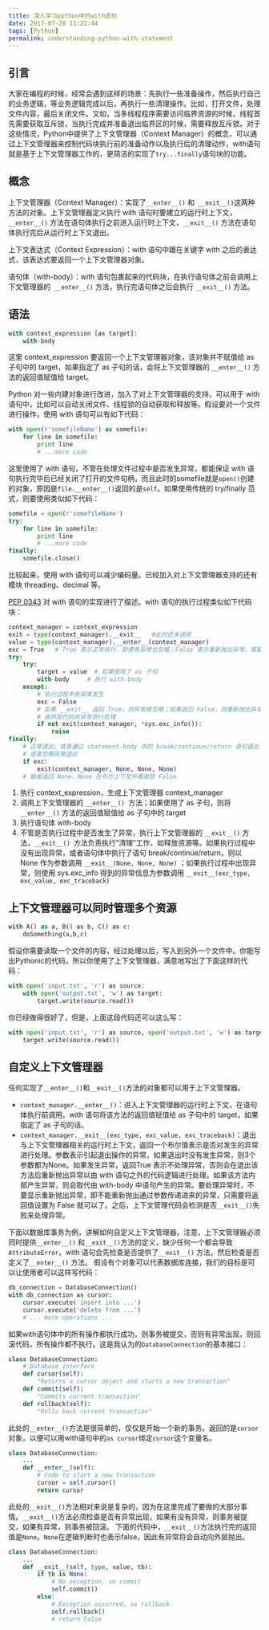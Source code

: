 ```yaml
---
title: 深入学习python中的with语句
date: 2017-07-28 11:22:44
tags: [Python]
permalink: understanding-python-with-statement
---
```

## 引言 ##
大家在编程的时候，经常会遇到这样的场景：先执行一些准备操作，然后执行自己的业务逻辑，等业务逻辑完成以后，再执行一些清理操作。比如，打开文件，处理文件内容，最后关闭文件。又如，当多线程程序需要访问临界资源的时候，线程首先需要获取互斥锁，当执行完成并准备退出临界区的时候，需要释放互斥锁。对于这些情况，Python中提供了上下文管理器（Context Manager）的概念，可以通过上下文管理器来控制代码块执行前的准备动作以及执行后的清理动作，with语句就是基于上下文管理器工作的，更简洁的实现了`try...finally`语句块的功能。
<!-- more -->
## 概念 ##
上下文管理器（Context Manager）：实现了`__enter__()` 和` __exit__()`这两种方法的对象。上下文管理器定义执行 with 语句时要建立的运行时上下文，`__enter__()` 方法在语句体执行之前进入运行时上下文，`__exit__()` 方法在语句体执行完后从运行时上下文退出。

上下文表达式（Context Expression）：with 语句中跟在关键字 with 之后的表达式，该表达式要返回一个上下文管理器对象。

语句体（with-body）：with 语句包裹起来的代码块，在执行语句体之前会调用上下文管理器的` __enter__()` 方法，执行完语句体之后会执行 `__exit__()` 方法。
## 语法 ##
```python
with context_expression [as target]:
    with-body
```
这里 context_expression 要返回一个上下文管理器对象，该对象并不赋值给 as 子句中的 target，如果指定了 as 子句的话，会将上下文管理器的 `__enter__()` 方法的返回值赋值给 target。

Python 对一些内建对象进行改进，加入了对上下文管理器的支持，可以用于 with 语句中，比如可以自动关闭文件、线程锁的自动获取和释放等。假设要对一个文件进行操作，使用 with 语句可以有如下代码：
```python
with open(r'somefileName') as somefile:
    for line in somefile:
        print line
        # ...more code
```
这里使用了 with 语句，不管在处理文件过程中是否发生异常，都能保证 with 语句执行完毕后已经关闭了打开的文件句柄，而且此时的somefile就是`open()`创建的对象，原因是`file.__enter__()`返回的是`self`。如果使用传统的 try/finally 范式，则要使用类似如下代码：
```python
somefile = open(r'somefileName')
try:
    for line in somefile:
        print line
        # ...more code
finally:
    somefile.close()
```
比较起来，使用 with 语句可以减少编码量。已经加入对上下文管理器支持的还有模块 threading、decimal 等。

[PEP 0343](https://www.python.org/dev/peps/pep-0343/) 对 with 语句的实现进行了描述。with 语句的执行过程类似如下代码块：
```python
context_manager = context_expression
exit = type(context_manager).__exit__   #此时还未调用
value = type(context_manager).__enter__(context_manager)
exc = True   # True 表示正常执行，即便有异常也忽略；False 表示重新抛出异常，需要对异常进行处理
try:
    try:
        target = value  # 如果使用了 as 子句
        with-body     # 执行 with-body
    except:
        # 执行过程中有异常发生
        exc = False
        # 如果 __exit__ 返回 True，则异常被忽略；如果返回 False，则重新抛出异常
        # 由外层代码对异常进行处理
        if not exit(context_manager, *sys.exc_info()):
            raise
finally:
    # 正常退出，或者通过 statement-body 中的 break/continue/return 语句退出
    # 或者忽略异常退出
    if exc:
        exit(context_manager, None, None, None) 
    # 缺省返回 None，None 在布尔上下文中看做是 False
```
1. 执行 context_expression，生成上下文管理器 context_manager
2. 调用上下文管理器的 `__enter__() `方法；如果使用了 as 子句，则将` __enter__()` 方法的返回值赋值给 as 子句中的 target
3. 执行语句体 with-body
4. 不管是否执行过程中是否发生了异常，执行上下文管理器的 `__exit__()` 方法，`__exit__() `方法负责执行“清理”工作，如释放资源等。如果执行过程中没有出现异常，或者语句体中执行了语句 break/continue/return，则以 None 作为参数调用 `__exit__(None, None, None)` ；如果执行过程中出现异常，则使用 sys.exc_info 得到的异常信息为参数调用 `__exit__(exc_type, exc_value, exc_traceback)`

## 上下文管理器可以同时管理多个资源 ##
```python
with A() as a, B() as b, C() as c:
    doSomething(a,b,c)
```
假设你需要读取一个文件的内容，经过处理以后，写入到另外一个文件中。你能写出Pythonic的代码，所以你使用了上下文管理器，满意地写出了下面这样的代码：
```python
with open('input.txt', 'r') as source:
    with open('output.txt', 'w') as target:
        target.write(source.read())
```
你已经做得很好了，但是，上面这段代码还可以这么写：
```python
with open('input.txt', 'r') as source, open('output.txt', 'w') as target:
    target.write(source.read())
```
## 自定义上下文管理器 ##
任何实现了`__enter__()`和`__exit__()`方法的对象都可以用于上下文管理器。
+ `context_manager.__enter__()`：进入上下文管理器的运行时上下文，在语句体执行前调用。with 语句将该方法的返回值赋值给 as 子句中的 target，如果指定了 as 子句的话。
+ `context_manager.__exit__(exc_type, exc_value, exc_traceback)`：退出与上下文管理器相关的运行时上下文，返回一个布尔值表示是否对发生的异常进行处理。参数表示引起退出操作的异常，如果退出时没有发生异常，则3个参数都为None。如果发生异常，返回True 表示不处理异常，否则会在退出该方法后重新抛出异常以由 with 语句之外的代码逻辑进行处理。如果该方法内部产生异常，则会取代由 with-body 中语句产生的异常。要处理异常时，不要显示重新抛出异常，即不能重新抛出通过参数传递进来的异常，只需要将返回值设置为 False 就可以了。之后，上下文管理代码会检测是否`__exit__()`失败来处理异常。

下面以数据库事务为例，讲解如何自定义上下文管理器。注意，上下文管理器必须同时提供`__enter__()` 和`__exit__()`方法的定义，缺少任何一个都会导致 `AttributeError`。with 语句会先检查是否提供了`__exit__()` 方法，然后检查是否定义了`__enter__()` 方法。
假设有个对象可以代表数据库连接，我们的目标是可以让使用者可以这样写代码：
```python
db_connection = DatabaseConnection()
with db_connection as cursor:
    cursor.execute('insert into ...')
    cursor.execute('delete from ...')
    # ... more operations ...
```
如果with语句体中的所有操作都执行成功，则事务被提交，否则有异常出现，则回滚代码，所有操作都不执行。这是我认为的`DatabaseConnection`的基本接口：
```python
class DatabaseConnection:
    # Database interface
    def cursor(self):
        "Returns a cursor object and starts a new transaction"
    def commit(self):
        "Commits current transaction"
    def rollback(self):
        "Rolls back current transaction"
```
此处的`__enter__()`方法是很简单的，仅仅是开始一个新的事务。返回的是`cursor`对象，以便可以用with语句中的`as cursor`绑定`cursor`这个变量名。
```python
class DatabaseConnection:
    ...
    def __enter__(self):
        # Code to start a new transaction
        cursor = self.cursor()
        return cursor
```
此处的`__exit__()`方法相对来说是复杂的，因为在这里完成了要做的大部分事情。`__exit__()`方法必须检查是否有异常出现，如果有没有异常，则事务被提交，如果有异常，则事务被回滚。
下面的代码中，`__exit__()`方法执行完的返回值是`None`。`None`在逻辑判断时也表示false，因此有异常将会自动向外层抛出。
```python
class DatabaseConnection:
    ...
    def __exit__(self, type, value, tb):
        if tb is None:
            # No exception, so commit
            self.commit()
        else:
            # Exception occurred, so rollback.
            self.rollback()
            # return False
```